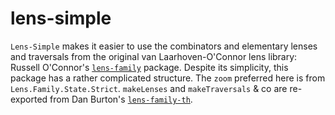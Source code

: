 lens-simple
==================

`Lens-Simple` makes it easier to use the combinators and elementary lenses and traversals from the original van Laarhoven-O'Connor lens library: Russell O'Connor's [`lens-family`](http://hackage.haskell.org/package/lens-family-core) package. Despite its simplicity, this package has a rather complicated structure. The `zoom` preferred here is from `Lens.Family.State.Strict`. `makeLenses` and `makeTraversals` & co are re-exported from Dan Burton's  [`lens-family-th`](http://hackage.haskell.org/package/lens-family-th).

